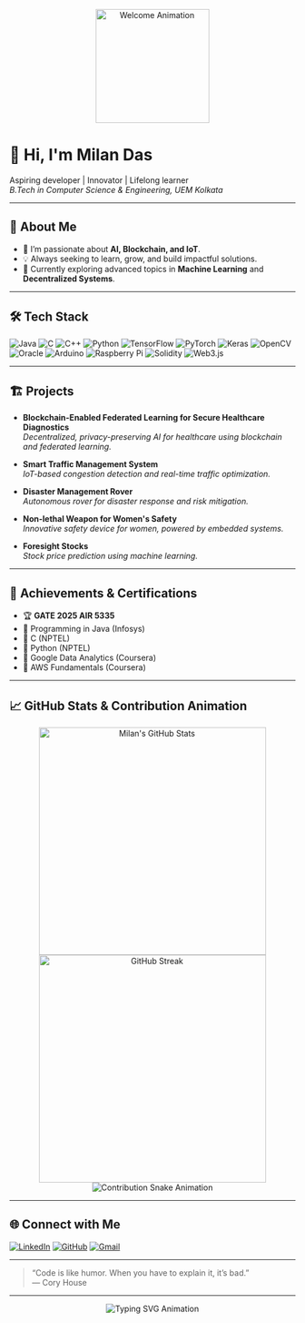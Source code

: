 <!--
README.md for Milan Das
Professional, creative, and animated profile introduction.
Animations are included via GIFs and SVGs. Replace GIF/SVG URLs with your own or use recommended community assets.
-->

<p align="center">
  <img src="https://media.giphy.com/media/26ufnwz3wDUli7GU0/giphy.gif" width="200" alt="Welcome Animation"/>
</p>

# 👋 Hi, I'm Milan Das

Aspiring developer | Innovator | Lifelong learner  
_B.Tech in Computer Science & Engineering, UEM Kolkata_

---

## 🚀 About Me

- 🔭 I’m passionate about **AI, Blockchain, and IoT**.
- 💡 Always seeking to learn, grow, and build impactful solutions.
- 🌱 Currently exploring advanced topics in **Machine Learning** and **Decentralized Systems**.

---

## 🛠️ Tech Stack

![Java](https://img.shields.io/badge/Java-ED8B00?style=for-the-badge&logo=java&logoColor=white)
![C](https://img.shields.io/badge/C-00599C?style=for-the-badge&logo=c&logoColor=white)
![C++](https://img.shields.io/badge/C++-00599C?style=for-the-badge&logo=cplusplus&logoColor=white)
![Python](https://img.shields.io/badge/Python-3776AB?style=for-the-badge&logo=python&logoColor=white)
![TensorFlow](https://img.shields.io/badge/TensorFlow-FF6F00?style=for-the-badge&logo=tensorflow&logoColor=white)
![PyTorch](https://img.shields.io/badge/PyTorch-EE4C2C?style=for-the-badge&logo=pytorch&logoColor=white)
![Keras](https://img.shields.io/badge/Keras-D00000?style=for-the-badge&logo=keras&logoColor=white)
![OpenCV](https://img.shields.io/badge/OpenCV-5C3EE8?style=for-the-badge&logo=opencv&logoColor=white)
![Oracle](https://img.shields.io/badge/Oracle-CC0000?style=for-the-badge&logo=oracle&logoColor=white)
![Arduino](https://img.shields.io/badge/Arduino-00979D?style=for-the-badge&logo=arduino&logoColor=white)
![Raspberry Pi](https://img.shields.io/badge/Raspberry%20Pi-A22846?style=for-the-badge&logo=raspberrypi&logoColor=white)
![Solidity](https://img.shields.io/badge/Solidity-363636?style=for-the-badge&logo=solidity&logoColor=white)
![Web3.js](https://img.shields.io/badge/Web3.js-F16822?style=for-the-badge&logo=web3dotjs&logoColor=white)

---

## 🏗️ Projects

- **Blockchain-Enabled Federated Learning for Secure Healthcare Diagnostics**  
  *Decentralized, privacy-preserving AI for healthcare using blockchain and federated learning.*

- **Smart Traffic Management System**  
  *IoT-based congestion detection and real-time traffic optimization.*

- **Disaster Management Rover**  
  *Autonomous rover for disaster response and risk mitigation.*

- **Non-lethal Weapon for Women's Safety**  
  *Innovative safety device for women, powered by embedded systems.*

- **Foresight Stocks**  
  *Stock price prediction using machine learning.*

---

## 🏅 Achievements & Certifications

- 🏆 **GATE 2025 AIR 5335**
- 🥇 Programming in Java (Infosys)
- 🥇 C (NPTEL)
- 🥇 Python (NPTEL)
- 🥇 Google Data Analytics (Coursera)
- 🥇 AWS Fundamentals (Coursera)

---

## 📈 GitHub Stats & Contribution Animation

<p align="center">
  <img src="https://github-readme-stats.vercel.app/api?username=milan070das&show_icons=true&theme=radical" alt="Milan's GitHub Stats" width="400"/>
  <br>
  <img src="https://github-readme-streak-stats.herokuapp.com/?user=milan070das&theme=radical" alt="GitHub Streak" width="400"/>
  <br>
  <!-- Contribution Snake Animation (auto-updating via GitHub Actions) -->
  <img src="https://github.com/milan070das/milan070das/blob/output/github-contribution-grid-snake.svg" alt="Contribution Snake Animation"/>
</p>

---

## 🌐 Connect with Me

[![LinkedIn](https://img.shields.io/badge/LinkedIn-blue?style=flat&logo=linkedin)](https://www.linkedin.com/in/milan-das-41a45b251)
[![GitHub](https://img.shields.io/badge/GitHub-black?style=flat&logo=github)](https://github.com/milan070das)
[![Gmail](https://img.shields.io/badge/Gmail-D14836?style=flat&logo=gmail&logoColor=white)](mailto:milandas4418@gmail.com)

---

> “Code is like humor. When you have to explain it, it’s bad.”  
> — Cory House

---

<p align="center">
  <img src="https://readme-typing-svg.demolab.com?font=Fira+Code&pause=1000&color=F70000&width=435&lines=Let's+build+something+amazing+together!;Open+to+collaborations+and+internships!" alt="Typing SVG Animation" />
</p>
